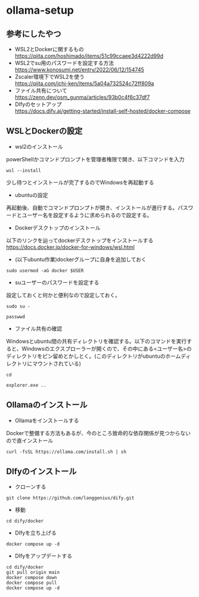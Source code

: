 # ollama-setup

## 参考にしたやつ

* WSL2とDockerに関するもの  
https://qiita.com/hoshimado/items/51c99ccaee3d4222d99d  
* WSL2でsu用のパスワードを設定する方法  
https://www.konosumi.net/entry/2022/06/12/154745  
* Zscaler環境下でWSL2を使う  
https://qiita.com/ichi-ken/items/5a04a732524c72ff809a  
* ファイル共有について  
https://zenn.dev/osm_gunma/articles/93b0c4f6c37df7
* DIfyのセットアップ  
https://docs.dify.ai/getting-started/install-self-hosted/docker-compose

## WSLとDockerの設定
* wsl2のインストール  

powerShellかコマンドプロンプトを管理者権限で開き、以下コマンドを入力
```
wsl --install
```
少し待つとインストールが完了するのでWindowsを再起動する

* ubuntuの設定  
  
再起動後、自動でコマンドプロンプトが開き、インストールが進行する。パスワードとユーザー名を設定するように求められるので設定する。

* Dockerデスクトップのインストール

以下のリンクを辿ってdockerデスクトップをインストールする  
https://docs.docker.jp/docker-for-windows/wsl.html

* (以下ubuntu作業)dockerグループに自身を追加しておく
```
sudo usermod -aG docker $USER
```

* suユーザーのパスワードを設定する
  
設定しておくと何かと便利なので設定しておく。  
```
sudo su -
```
```
passwwd
```

* ファイル共有の確認

Windowsとubuntu間の共有ディレクトリを確認する。以下のコマンドを実行すると、Windowsのエクスプローラーが開くので、その中にある<ユーザー名>のディレクトリをピン留めとかしとく。(このディレクトリがubuntuのホームディレクトリにマウントされている)
```
cd
```
```
explorer.exe ..
```

## Ollamaのインストール

* Ollamaをインストールする
  
Dockerで整備する方法もあるが、今のところ致命的な依存関係が見つからないので直インストール
```
curl -fsSL https://ollama.com/install.sh | sh
```

## DIfyのインストール
* クローンする
```
git clone https://github.com/langgenius/dify.git
```

* 移動
```
cd dify/docker
```

* DIfyを立ち上げる
```
docker compose up -d
```

* DIfyをアップデートする
```
cd dify/docker
git pull origin main
docker compose down
docker compose pull
docker compose up -d
```
